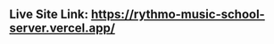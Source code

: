 
<!-- Server side live link -->

## **Live Site Link: https://rythmo-music-school-server.vercel.app/**


<!-- cd \projects
cd final-assignment-12
cd server-side
nodemon index.js -->
